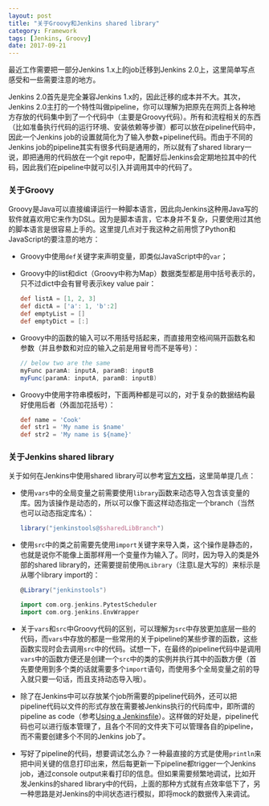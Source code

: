 ```yaml
---
layout: post
title: "关于Groovy和Jenkins shared library"
category: Framework
tags: [Jenkins, Groovy]
date: 2017-09-21
---
```


最近工作需要把一部分Jenkins 1.x上的job迁移到Jenkins 2.0上，这里简单写点感受和一些需要注意的地方。

Jenkins 2.0首先是完全兼容Jenkins 1.x的，因此迁移的成本并不大。其次，Jenkins 2.0主打的一个特性叫做pipeline，你可以理解为把原先在网页上各种地方存放的代码集中到了一个代码中（主要是Groovy代码）。所有和流程相关的东西（比如准备执行代码的运行环境、安装依赖等步骤）都可以放在pipeline代码中，因此一个Jenkins job的设置就简化为了输入参数+pipeline代码。而由于不同的Jenkins job的pipeline其实有很多代码是通用的，所以就有了shared library一说，即把通用的代码放在一个git repo中，配置好后Jenkins会定期地拉其中的代码，因此我们在pipeline中就可以引入并调用其中的代码了。

### 关于Groovy

Groovy是Java可以直接编译运行一种脚本语言，因此向Jenkins这种用Java写的软件就喜欢用它来作为DSL。因为是脚本语言，它本身并不复杂，只要使用过其他的脚本语言是很容易上手的。这里提几点对于我这种之前用惯了Python和JavaScript的要注意的地方：

- Groovy中使用`def`关键字来声明变量，即类似JavaScript中的`var`；

- Groovy中的list和dict（Groovy中称为Map）数据类型都是用中括号表示的，只不过dict中会有冒号表示key value pair：

  ```groovy
  def listA = [1, 2, 3]
  def dictA = ['a': 1, 'b':2]
  def emptyList = []
  def emptyDict = [:]
  ```

- Groovy中的函数的输入可以不用括号括起来，而直接用空格间隔开函数名和参数（并且参数和对应的输入之前是用冒号而不是等号）：

  ```groovy
  // below two are the same
  myFunc paramA: inputA, paramB: inputB
  myFunc(paramA: inputA, paramB: inputB)
  ```

- Groovy中使用字符串模板时，下面两种都是可以的，对于复杂的数据结构最好使用后者（外面加花括号）：

  ```groovy
  def name = 'Cook'
  def str1 = 'My name is $name'
  def str2 = 'My name is ${name}'
  ```

<!--break-->

### 关于Jenkins shared library

关于如何在Jenkins中使用shared library可以参考[官方文档](https://jenkins.io/doc/book/pipeline/shared-libraries/)，这里简单提几点：

- 使用`vars`中的全局变量之前需要使用`library`函数来动态导入包含该变量的库。因为该操作是动态的，所以可以像下面这样动态指定一个branch（当然也可以动态指定库名）：

  ```groovy
  library("jenkinstools@$sharedLibBranch")
  ```

- 使用`src`中的类之前需要先使用`import`关键字来导入类，这个操作是静态的，也就是说你不能像上面那样用一个变量作为输入了。同时，因为导入的类是外部的shared library的，还需要提前使用`@Library`（注意L是大写的）来标示是从哪个library import的：

  ```groovy
  @Library("jenkinstools")

  import com.org.jenkins.PytestScheduler
  import com.org.jenkins.EnvWrapper
  ```

- 关于`vars`和`src`中Groovy代码的区别，可以理解为`src`中存放更加底层一些的代码，而`vars`中存放的都是一些常用的关于pipeline的某些步骤的函数，这些函数实现时会去调用`src`中的代码。试想一下，在最终的pipeline代码中是调用`vars`中的函数方便还是创建一个`src`中的类的实例并执行其中的函数方便（首先要使用到多个类的话就需要多个`import`语句，而使用多个全局变量之前的导入就只要一句话，而且支持动态导入哦）。

- 除了在Jenkins中可以存放某个job所需要的pipeline代码外，还可以把pipeline代码以文件的形式存放在需要被Jenkins执行的代码库中，即所谓的pipeline as code（参考[Using a Jenkinsfile](https://jenkins.io/doc/book/pipeline/jenkinsfile/)）。这样做的好处是，pipeline代码也可以进行版本管理了，且各个不同的文件夹下可以管理各自的pipeline，而不需要创建多个不同的Jenkins job了。

- 写好了pipeline的代码，想要调试怎么办？一种最直接的方式是使用`println`来把中间关键的信息打印出来，然后每更新一下pipeline都trigger一个Jenkins job，通过console output来看打印的信息。但如果需要频繁地调试，比如开发Jenkins的shared library中的代码，上面的那种方式就有点效率低下了，另一种思路是对Jenkins的中间状态进行模拟，即将mock的数据传入来调试。